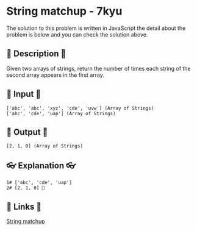 # String matchup - 7kyu

The solution to this problem is written in JavaScript the detail about the problem is below and you can check the solution above.

## 💬 Description 💬

Given two arrays of strings, return the number of times each string of the second array appears in the first array.

## 🥚 Input 🥚

```
['abc', 'abc', 'xyz', 'cde', 'uvw'] (Array of Strings)
['abc', 'cde', 'uap'] (Array of Strings)
```

## 🐣 Output 🐣

```
[2, 1, 0] (Array of Strings)
```

## 👓 Explanation 👓

```
1# ['abc', 'cde', 'uap']
2# [2, 1, 0] 🎉
```

## 🔗 Links 🔗

[String matchup](https://www.codewars.com/kata/59ca8e8e1a68b7de740001f4)
